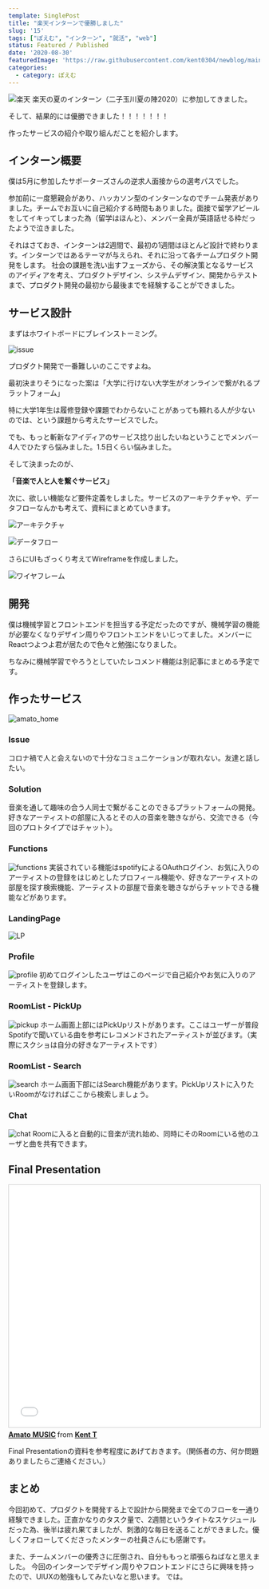 ```yaml
---
template: SinglePost
title: "楽天インターンで優勝しました"
slug: '15'
tags: ["ぽえむ", "インターン", "就活", "web"]
status: Featured / Published
date: '2020-08-30'
featuredImage: 'https://raw.githubusercontent.com/kent0304/newblog/main/content/posts/images/img-15/rakuten.jpg'
categories:
  - category: ぽえむ
---
```


![楽天](./images/img-15/rakuten.jpg)
楽天の夏のインターン（二子玉川夏の陣2020）に参加してきました。


そして、結果的には優勝できました！！！！！！！

作ったサービスの紹介や取り組んだことを紹介します。

## インターン概要
僕は5月に参加したサポーターズさんの逆求人面接からの選考パスでした。

参加前に一度懇親会があり、ハッカソン型のインターンなのでチーム発表がありました。チームでお互いに自己紹介する時間もありました。面接で留学アピールをしてイキってしまった為（留学はほんと）、メンバー全員が英語話せる枠だったようで泣きました。

それはさておき、インターンは2週間で、最初の1週間はほとんど設計で終わります。インターンではあるテーマが与えられ、それに沿って各チームプロダクト開発をします。
社会の課題を洗い出すフェーズから、その解決策となるサービスのアイディアを考え、プロダクトデザイン、システムデザイン、開発からテストまで、プロダクト開発の最初から最後までを経験することができました。

## サービス設計
まずはホワイトボードにブレインストーミング。

![issue](./images/img-15/issue.jpg)

プロダクト開発で一番難しいのここですよね。

最初決まりそうになった案は「大学に行けない大学生がオンラインで繋がれるプラットフォーム」

特に大学1年生は履修登録や課題でわからないことがあっても頼れる人が少ないのでは、という課題から考えたサービスでした。

でも、もっと斬新なアイディアのサービス捻り出したいねということでメンバー4人でひたすら悩みました。1.5日くらい悩みました。

そして決まったのが、

**「音楽で人と人を繋ぐサービス」**

次に、欲しい機能など要件定義をしました。サービスのアーキテクチャや、データフローなんかも考えて、資料にまとめていきます。

![アーキテクチャ](./images/img-15/architecture.jpg)

![データフロー](./images/img-15/data_flow.jpg)

さらにUIもざっくり考えてWireframeを作成しました。

![ワイヤフレーム](./images/img-15/wireframe.jpg)

## 開発
僕は機械学習とフロントエンドを担当する予定だったのですが、機械学習の機能が必要なくなりデザイン周りやフロントエンドをいじってました。メンバーにReactつよつよ君が居たので色々と勉強になりました。

ちなみに機械学習でやろうとしていたレコメンド機能は別記事にまとめる予定です。

## 作ったサービス
![amato_home](./images/img-15/LandingPage.png)
### Issue
コロナ禍で人と会えないので十分なコミュニケーションが取れない。友達と話したい。

### Solution
音楽を通して趣味の合う人同士で繋がることのできるプラットフォームの開発。好きなアーティストの部屋に入るとその人の音楽を聴きながら、交流できる（今回のプロトタイプではチャット）。

### Functions
![functions](./images/img-15/functions.jpg)
実装されている機能はspotifyによるOAuthログイン、お気に入りのアーティストの登録をはじめとしたプロフィール機能や、好きなアーティストの部屋を探す検索機能、アーティストの部屋で音楽を聴きながらチャットできる機能などがあります。

### LandingPage
![LP](./images/img-15/LandingPage.png)

### Profile
![profile](./images/img-15/amato_profile.jpg)
初めてログインしたユーザはこのページで自己紹介やお気に入りのアーティストを登録します。

### RoomList - PickUp
![pickup](./images/img-15/RoomListPickup.png)
ホーム画面上部にはPickUpリストがあります。ここはユーザーが普段Spotifyで聞いている曲を参考にレコメンドされたアーティストが並びます。（実際にスクショは自分の好きなアーティストです）

### RoomList - Search
![search](./images/img-15/RoomListSearch.png)
ホーム画面下部にはSearch機能があります。PickUpリストに入りたいRoomがなければここから検索しましょう。

### Chat
![chat](./images/img-15/Chat.png)
Roomに入ると自動的に音楽が流れ始め、同時にそのRoomにいる他のユーザと曲を共有できます。

## Final Presentation
<iframe src="//www.slideshare.net/slideshow/embed_code/key/Fl4heiW4df999m" width="595" height="485" frameborder="0" marginwidth="0" marginheight="0" scrolling="no" style="border:1px solid #CCC; border-width:1px; margin-bottom:5px; max-width: 100%;" allowfullscreen> </iframe> <div style="margin-bottom:5px"> <strong> <a href="//www.slideshare.net/secret/Fl4heiW4df999m" title="Amato MUSIC" target="_blank">Amato MUSIC</a> </strong> from <strong><a href="https://www.slideshare.net/KentoTanaka4" target="_blank">Kent T</a></strong> </div>

Final Presentationの資料を参考程度にあげておきます。（関係者の方、何か問題ありましたらご連絡ください。）

## まとめ
今回初めて、プロダクトを開発する上で設計から開発まで全てのフローを一通り経験できました。正直かなりのタスク量で、2週間というタイトなスケジュールだった為、後半は疲れ果てましたが、刺激的な毎日を送ることができました。優しくフォローしてくださったメンターの社員さんにも感謝です。

また、チームメンバーの優秀さに圧倒され、自分ももっと頑張らねばなと思えました。
今回のインターンでデザイン周りやフロントエンドにさらに興味を持ったので、UIUXの勉強もしてみたいなと思います。
では。
